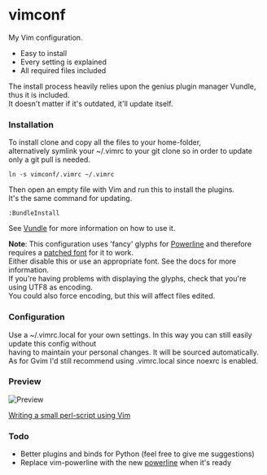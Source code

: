 vimconf
=======

My Vim configuration.
* Easy to install
* Every setting is explained
* All required files included

The install process heavily relies upon the genius plugin manager Vundle, 
thus it is included.  
It doesn't matter if it's outdated, it'll update itself.

### Installation
To install clone and copy all the files to your home-folder,   
alternatively symlink your ~/.vimrc to your git clone so in order to update
only a git pull is needed.  

    ln -s vimconf/.vimrc ~/.vimrc

Then open an empty file with Vim and run this to install the plugins.  
It's the same command for updating.  

    :BundleInstall

See [Vundle](https://github.com/gmarik/vundle) for more information on how 
to use it.

**Note**: This configuration uses 'fancy' glyphs for 
[Powerline](https://github.com/Lokaltog/vim-powerline) and therefore requires 
a [patched font](https://github.com/Lokaltog/vim-powerline/wiki/Patched-fonts) 
for it to work.  
Either disable this or use an appropriate font. See the docs for more 
information.  
If you're having problems with displaying the glyphs, check that you're using 
UTF8 as encoding.  
You could also force encoding, but this will affect files 
edited.

### Configuration
Use a ~/.vimrc.local for your own settings. In this way you can still easily 
update this config without  
having to maintain your personal changes. It will be sourced automatically.  
As for Gvim I'd still recommend using .vimrc.local since noexrc is enabled.

### Preview
![Preview](http://i.imgur.com/rdTew.png "Vim screenshot")

[Writing a small perl-script using Vim](http://youtu.be/DrzAuLsxgwU)

### Todo
* Better plugins and binds for Python (feel free to give me 
suggestions)
* Replace vim-powerline with the new 
[powerline](https://github.com/Lokaltog/powerline) when it's ready
